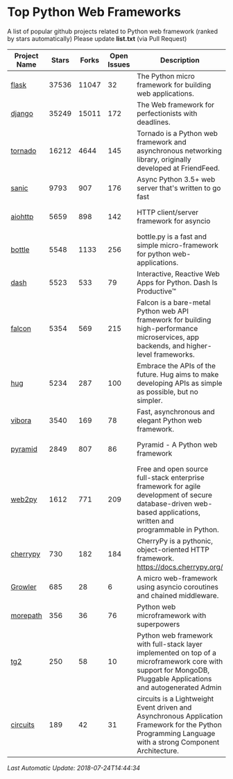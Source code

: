 # Top Python Web Frameworks
A list of popular github projects related to Python web framework (ranked by stars automatically)
Please update **list.txt** (via Pull Request)

| Project Name | Stars | Forks | Open Issues | Description | Last Commit |
| ------------ | ----- | ----- | ----------- | ----------- | ----------- |
| [flask](https://github.com/pallets/flask) | 37536 | 11047 | 32 | The Python micro framework for building web applications. | 2018-07-20 17:42:09 |
| [django](https://github.com/django/django) | 35249 | 15011 | 172 | The Web framework for perfectionists with deadlines. | 2018-07-23 14:30:01 |
| [tornado](https://github.com/tornadoweb/tornado) | 16212 | 4644 | 145 | Tornado is a Python web framework and asynchronous networking library, originally developed at FriendFeed. | 2018-07-15 22:10:03 |
| [sanic](https://github.com/channelcat/sanic) | 9793 | 907 | 176 | Async Python 3.5+ web server that's written to go fast | 2018-07-21 05:31:15 |
| [aiohttp](https://github.com/aio-libs/aiohttp) | 5659 | 898 | 142 | HTTP client/server framework for asyncio  | 2018-07-23 16:30:31 |
| [bottle](https://github.com/bottlepy/bottle) | 5548 | 1133 | 256 | bottle.py is a fast and simple micro-framework for python web-applications. | 2018-07-19 12:12:04 |
| [dash](https://github.com/plotly/dash) | 5523 | 533 | 79 | Interactive, Reactive Web Apps for Python. Dash Is Productive™ | 2018-06-12 00:15:53 |
| [falcon](https://github.com/falconry/falcon) | 5354 | 569 | 215 | Falcon is a bare-metal Python web API framework for building high-performance microservices, app backends, and higher-level frameworks. | 2018-07-09 18:03:21 |
| [hug](https://github.com/timothycrosley/hug) | 5234 | 287 | 100 | Embrace the APIs of the future. Hug aims to make developing APIs as simple as possible, but no simpler. | 2018-05-29 03:18:22 |
| [vibora](https://github.com/vibora-io/vibora) | 3540 | 169 | 78 | Fast, asynchronous and elegant Python web framework. | 2018-07-17 22:02:08 |
| [pyramid](https://github.com/Pylons/pyramid) | 2849 | 807 | 86 | Pyramid - A Python web framework | 2018-06-29 02:11:38 |
| [web2py](https://github.com/web2py/web2py) | 1612 | 771 | 209 | Free and open source full-stack enterprise framework for agile development of secure database-driven web-based applications, written and programmable in Python. | 2018-06-15 03:08:12 |
| [cherrypy](https://github.com/cherrypy/cherrypy) | 730 | 182 | 184 | CherryPy is a pythonic, object-oriented HTTP framework.      https://docs.cherrypy.org/ | 2018-07-10 15:41:24 |
| [Growler](https://github.com/pyGrowler/Growler) | 685 | 28 | 6 | A micro web-framework using asyncio coroutines and chained middleware. | 2017-03-12 02:39:16 |
| [morepath](https://github.com/morepath/morepath) | 356 | 36 | 76 | Python web microframework with superpowers | 2017-12-29 08:11:05 |
| [tg2](https://github.com/TurboGears/tg2) | 250 | 58 | 10 | Python web framework with full-stack layer implemented on top of a microframework core with support for MongoDB, Pluggable Applications and autogenerated Admin | 2018-05-28 21:30:12 |
| [circuits](https://github.com/circuits/circuits) | 189 | 42 | 31 | circuits is a Lightweight Event driven and Asynchronous Application Framework for the Python Programming Language with a strong Component Architecture. | 2018-06-20 15:57:21 |

*Last Automatic Update: 2018-07-24T14:44:34*